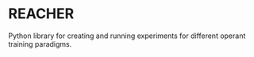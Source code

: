# REACHER
Python library for creating and running experiments for different operant training paradigms.
